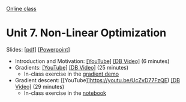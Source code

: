 [Online class](../../online_class.md) 

# Unit 7.  Non-Linear Optimization

Slides:  [[pdf]](../../lectures/Lect07_Optim.pdf)  [[Powerpoint]](../../lectures/Lect07_Optim.pptx) 

* Introduction and Motivation: [[YouTube]](https://youtu.be/SnuHEMe04BI) [[DB Video]](https://www.dropbox.com/s/1xrat24ypkty91t/Intro.mp4) (6 minutes)
* Gradients: [[YouTube]](https://youtu.be/pzBaNNlBLQc) [[DB Video]](https://www.dropbox.com/s/ngeulqim8i2dvwa/Gradients.mp4) (25 minutes)
    * In-class exercise in the [gradient demo](https://github.com/sdrangan/introml/blob/master/unit07_optim/demo1_computing_gradients.ipynb)
* Gradient descent: [[YouTube]]https://youtu.be/UcZvD77FzQE) [[DB Video]](https://www.dropbox.com/s/gzwjx1fww54k0sm/GradDescent.mp4) (29 minutes)
    * In-class exercise in the [notebook](https://github.com/sdrangan/introml/blob/master/unit07_optim/optim_inclass.ipynb)

